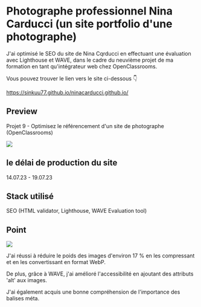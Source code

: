# Photographe professionnel Nina Carducci (un site portfolio d'une photographe)

<p>J'ai optimisé le SEO du site de Nina Cqrducci en effectuant une évaluation avec Lighthouse et WAVE, dans le cadre du neuvième projet de ma formation en tant qu'intégrateur web chez OpenClassrooms.</p>
<p>  Vous pouvez trouver le lien vers le site ci-dessous 👇 </p>
<a href="https://sinkuu77.github.io/ninacarducci.github.io/">https://sinkuu77.github.io/ninacarducci.github.io/</a>
  
## Preview

Projet 9 - Optimisez le référencement d'un site de photographe (OpenClassrooms)

<img src="https://user.oc-static.com/upload/2022/06/22/16559176658498_595_P9_DIW%20-%20Inte%CC%81grateur%20Front-End%20%281%29.jpg" />

## le délai de production du site
14.07.23 - 19.07.23

## Stack utilisé
SEO (HTML validator, Lighthouse, WAVE Evaluation tool)

## Point

<img src="https://i.ibb.co/G7CDJp7/Capture-d-cran-2023-11-19-202035.png"/>

<p>J'ai réussi à réduire le poids des images d'environ 17 % en les compressant et en les convertissant en format WebP. </p>
<p>De plus, grâce à WAVE, j'ai amélioré l'accessibilité en ajoutant des attributs 'alt' aux images.  </p>
<p>J'ai également acquis une bonne compréhension de l'importance des balises méta.</p>


